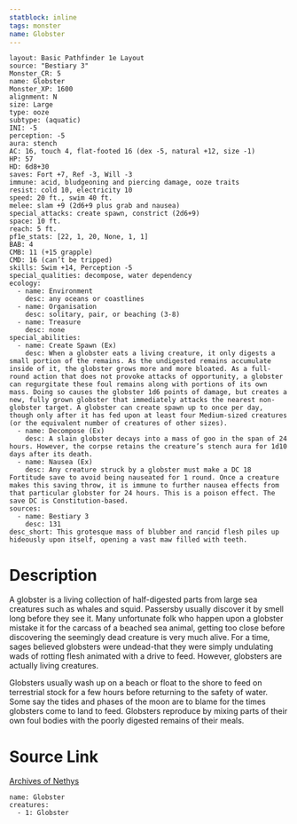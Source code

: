 ```yaml
---
statblock: inline
tags: monster
name: Globster
---
```

```statblock
layout: Basic Pathfinder 1e Layout
source: "Bestiary 3"
Monster_CR: 5
name: Globster
Monster_XP: 1600
alignment: N
size: Large
type: ooze
subtype: (aquatic)
INI: -5
perception: -5
aura: stench
AC: 16, touch 4, flat-footed 16 (dex -5, natural +12, size -1)
HP: 57
HD: 6d8+30
saves: Fort +7, Ref -3, Will -3
immune: acid, bludgeoning and piercing damage, ooze traits
resist: cold 10, electricity 10
speed: 20 ft., swim 40 ft.
melee: slam +9 (2d6+9 plus grab and nausea)
special_attacks: create spawn, constrict (2d6+9)
space: 10 ft.
reach: 5 ft.
pf1e_stats: [22, 1, 20, None, 1, 1]
BAB: 4
CMB: 11 (+15 grapple)
CMD: 16 (can’t be tripped)
skills: Swim +14, Perception -5
special_qualities: decompose, water dependency
ecology:
  - name: Environment
    desc: any oceans or coastlines
  - name: Organisation
    desc: solitary, pair, or beaching (3-8)
  - name: Treasure
    desc: none
special_abilities:
  - name: Create Spawn (Ex)
    desc: When a globster eats a living creature, it only digests a small portion of the remains. As the undigested remains accumulate inside of it, the globster grows more and more bloated. As a full-round action that does not provoke attacks of opportunity, a globster can regurgitate these foul remains along with portions of its own mass. Doing so causes the globster 1d6 points of damage, but creates a new, fully grown globster that immediately attacks the nearest non-globster target. A globster can create spawn up to once per day, though only after it has fed upon at least four Medium-sized creatures (or the equivalent number of creatures of other sizes).
  - name: Decompose (Ex)
    desc: A slain globster decays into a mass of goo in the span of 24 hours. However, the corpse retains the creature’s stench aura for 1d10 days after its death.
  - name: Nausea (Ex)
    desc: Any creature struck by a globster must make a DC 18 Fortitude save to avoid being nauseated for 1 round. Once a creature makes this saving throw, it is immune to further nausea effects from that particular globster for 24 hours. This is a poison effect. The save DC is Constitution-based.
sources:
  - name: Bestiary 3
    desc: 131
desc_short: This grotesque mass of blubber and rancid flesh piles up hideously upon itself, opening a vast maw filled with teeth.
```
# Description
A globster is a living collection of half-digested parts from large sea creatures such as whales and squid. Passersby usually discover it by smell long before they see it. Many unfortunate folk who happen upon a globster mistake it for the carcass of a beached sea animal, getting too close before discovering the seemingly dead creature is very much alive. For a time, sages believed globsters were undead-that they were simply undulating wads of rotting flesh animated with a drive to feed. However, globsters are actually living creatures.

Globsters usually wash up on a beach or float to the shore to feed on terrestrial stock for a few hours before returning to the safety of water. Some say the tides and phases of the moon are to blame for the times globsters come to land to feed. Globsters reproduce by mixing parts of their own foul bodies with the poorly digested remains of their meals.
# Source Link
[Archives of Nethys](https://aonprd.com/MonsterDisplay.aspx?ItemName=Globster)
```encounter-table
name: Globster
creatures:
  - 1: Globster
```
